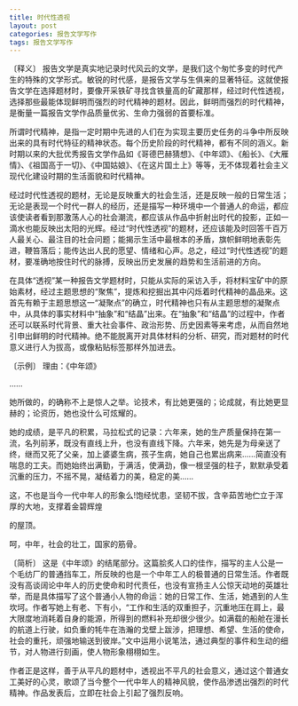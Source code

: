 ```yaml
---
title: 时代性透视
layout: post
categories: 报告文学写作
tags: 报告文学写作
---
```


〔释义〕 报告文学是真实地记录时代风云的文学，是我们这个匆忙多变的时代产生的特殊的文学形式。敏锐的时代感，是报告文学与生俱来的显著特征。这就使报告文学在选择题材时，要像开采铁矿寻找含铁量高的矿藏那样，经过时代性透视，选择那些最能体现鲜明而强烈的时代精神的题材。因此，鲜明而强烈的时代精神，是衡量一篇报告文学作品质量优劣、生命力强弱的首要标准。

所谓时代精神，是指一定时期中先进的人们在为实现主要历史任务的斗争中所反映出来的具有时代特征的精神状态。每个历史阶段的时代精神，都有不同的涵义。新时期以来的大批优秀报告文学作品如《哥德巴赫猜想》、《中年颂》、《船长》、《大雁情》、《祖国高于一切》、《中国姑娘》、《在这片国土上》等等，无不体现着社会主义现代化建设时期的生活面貌和时代精神。

经过时代性透视的题材，无论是反映重大的社会生活，还是反映一般的日常生活；无论是表现一个时代一群人的经历，还是描写一种环境中一个普通人的命运，都应该使读者看到那激荡人心的社会潮流，都应该从作品中折射出时代的投影，正如一滴水也能反映出太阳的光辉。经过“时代性透视”的题材，还应该能及时回答千百万人最关心、最注目的社会问题；能揭示生活中最根本的矛盾，旗帜鲜明地表彰先进，鞭笞落后；能传达出人民的愿望、情绪和心声。总之，经过“时代性透视”的题材，要准确地按住时代的脉搏，反映出历史发展的趋势和生活前进的方向。

在具体“透视”某一种报告文学题材时，只能从实际的采访入手，将材料宝矿中的原始素材，经过主题思想的“聚焦”，提炼和挖掘出其中闪烁着时代精神的晶品来。这首先有赖于主题思想这一“凝聚点”的确立，时代精神也只有从主题思想的凝聚点中，从具体的事实材料中“抽象”和“结晶”出来。在“抽象”和“结晶”的过程中，作者还可以联系时代背景、重大社会事件、政治形势、历史因素等来考虑，从而自然地引申出鲜明的时代精神。绝不能脱离开对具体材料的分析、研究，而对题材的时代意义进行人为拔高，或像粘贴标签那样外加进去。

〔示例〕 理由：《中年颂》

……

她所做的，的确称不上是惊人之举。论技术，有比她更强的；论成就，有比她更显赫的；论资历，她也没什么可炫耀的。

她的成绩，是平凡的积累，马拉松式的记录：六年来，她的生产质量保持在第一流，名列前茅，既没有直线上升，也没有直线下降。六年来，她先是为母亲送了终，继而又死了父亲，加上婆婆生病，孩子生病，她自己也累出病来……简直没有喘息的工夫。而她始终出满勤，于满活，使满劲，像一根坚强的柱子，默默承受着沉重的压力，不摇不晃，凝结着力的美，稳定的美……

这，不也是当今一代中年人的形象么!饱经忧患，坚韧不拔，含辛茹苦地伫立于浑厚的大地，支撑着金碧辉煌

的屋顶。

呵，中年，社会的壮工，国家的筋骨。

〔简析〕 这是《中年颂》的结尾部分。这篇脍炙人口的佳作，描写的主人公是一个毛纺厂的普通挡车工，所反映的也是一个中年工人的极普通的日常生活。作者既没有高谈阔论中年人的历史使命和时代责任，也没有宣扬主人公惊天动地的英雄壮举，而是具体描写了这个普通小人物的命运：她的日常工作、生活，她遇到的人生坎坷。作者写她上有老、下有小，“工作和生活的双重担子，沉重地压在肩上，最大限度地消耗着自身的能源，所得到的燃料补充却很少很少。如满载的船舱在漫长的航道上行驶，如负重的牦牛在浩瀚的戈壁上跋涉，把理想、希望、生活的使命，社会的重托，顽强地输送到彼岸。”文中运用小说笔法，通过典型的事件和生动的细节，对人物进行刻画，使人物形象栩栩如生。

作者正是这样，善于从平凡的题材中，透视出不平凡的社会意义，通过这个普通女工美好的心灵，歌颂了当今整个一代中年人的精神风貌，使作品渗透出强烈的时代精神。作品发表后，立即在社会上引起了强烈反响。 